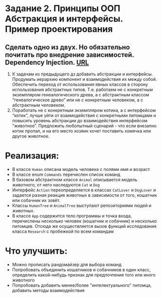 # Задание 2. Принципы ООП Абстракция и интерфейсы. Пример проектирования

## Сделать одно из двух. Но обязательно почитать про внедрение зависимостей. Dependency Injection. [URL](https://www.digitalocean.com/community/tutorials/java-dependency-injection-design-pattern-example-tutorial)

1. К задачам из предыдущего дз добавить абстракции и интерфейсы. Продумать иерархию компонент и взаимодействия их
между собой.
Обеспечить переход от использования явных классов в сторону использования абстрактных типов. Т.е. работаем не с конкретным экземпляром генеалогического древа, а с абстрактным классом “генеалогическое древо” или не с конкретным человеком, а с абстрактным человеком.
2. Поработать не с конкретным экземпляром котика, а с интерфейсом “котик”, лучше уйти от взаимодействия с конкретными питомцами и повысить уровень абстракции до взаимодействия интерфейсом “животное”. Предложить любопытный сценарий - что если внезапно котик пропал, и
на его место хозяин хочет поставить хомячка или другое животное.

# Реализация:

* В классе `Human` описана модель человека с полями имя и возраст
* В классе enum `Commands` перечислен список команд
* В базовом абстрактном классе `Animal` описывается модель животного, от него наследуются `Cat` и `Dog`
* Интерфейс `Action` переопределяется в классах `CatLover` и `DogLover` и задается разная реакция животных в зависимости от того, кошатник или собачник их зовёт.
* Классы `HumanTree` и `AnimalTree` выступают репозиториями людей и животных.
* В классе `App` содержится тело программы и точка входа, перечислены несколько человек (кошатник и собачник) и несколько питомцев. Отсюда же осуществляется вызов функций исследования класса `Research` c пробежкой по всем командам

# Что улучшить:
- Можно прописать рандомайзер для выбора команд
- Попробовать объединить кошатников и собачников в один класс, определить какой-нибудь признак для предпочтения того или иного животного
- Попробовать добавить менее/более "интелектуального" питомца, добавить методы взаимодействия